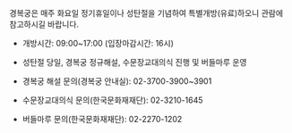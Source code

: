 경복궁은 매주 화요일 정기휴일이나 성탄절을 기념하여 특별개방(유료)하오니 관람에 참고하시길 바랍니다.
- 개방시간: 09:00~17:00 (입장마감시간: 16시)
- 성탄절 당일, 경복궁 정규해설, 수문장교대의식 진행 및 버들마루 운영

- 경복궁 해설 문의(경복궁 안내실): 02-3700-3900~3901
- 수문장교대의식 문의(한국문화재재단): 02-3210-1645
- 버들마루 문의(한국문화재재단): 02-2270-1202